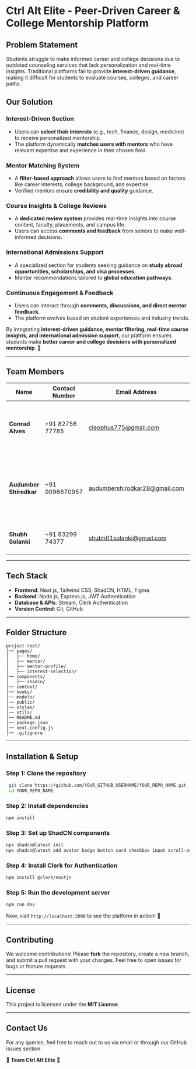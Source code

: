 # **Ctrl Alt Elite - Peer-Driven Career & College Mentorship Platform**

## **Problem Statement**
Students struggle to make informed career and college decisions due to outdated counseling services that lack personalization and real-time insights. Traditional platforms fail to provide **interest-driven guidance**, making it difficult for students to evaluate courses, colleges, and career paths.

## **Our Solution**

### **Interest-Driven Section**
- Users can **select their interests** (e.g., tech, finance, design, medicine) to receive personalized mentorship.
- The platform dynamically **matches users with mentors** who have relevant expertise and experience in their chosen field.

### **Mentor Matching System**
- A **filter-based approach** allows users to find mentors based on factors like career interests, college background, and expertise.
- Verified mentors ensure **credibility and quality** guidance.

### **Course Insights & College Reviews**
- A **dedicated review system** provides real-time insights into course content, faculty, placements, and campus life.
- Users can access **comments and feedback** from seniors to make well-informed decisions.

### **International Admissions Support**
- A specialized section for students seeking guidance on **study abroad opportunities, scholarships, and visa processes**.
- Mentor recommendations tailored to **global education pathways**.

### **Continuous Engagement & Feedback**
- Users can interact through **comments, discussions, and direct mentor feedback**.
- The platform evolves based on student experiences and industry trends.

By integrating **interest-driven guidance, mentor filtering, real-time course insights, and international admission support**, our platform ensures students make **better career and college decisions with personalized mentorship**. 🚀

---

## **Team Members**

| Name                | Contact Number  | Email Address                 | Contribution |
|---------------------|----------------|--------------------------------|-------------|
| **Conrad Alves**   | +91 82756 77785 | cleophus775@gmail.com         | Chat messaging section, real-time college course insights |
| **Audumber Shirodkar** | +91 9096670957  | audumbershirodkar28@gmail.com | Sign-in page, student-mentor matching system based on interest selection |
| **Shubh Solanki**  | +91 83299 74377 | shubh01solanki@gmail.com       | Home page designing and page integrations |

---

## **Tech Stack**
- **Frontend**: Next.js, Tailwind CSS, ShadCN, HTML, Figma
- **Backend**: Node.js, Express.js, JWT Authentication
- **Database & APIs**: Stream, Clerk Authentication
- **Version Control**: Git, GitHub

---

## **Folder Structure**
```
project-root/
│── pages/
│   ├── home/
│   ├── mentor/
│   ├── mentor-profile/
│   ├── interest-selection/
│── components/
│   ├── shadcn/
│── context/
│── hooks/
│── models/
│── public/
│── styles/
│── utils/
│── README.md
│── package.json
│── next.config.js
│── .gitignore
```

---

## **Installation & Setup**
### **Step 1: Clone the repository**
```sh
 git clone https://github.com/YOUR_GITHUB_USERNAME/YOUR_REPO_NAME.git
 cd YOUR_REPO_NAME
```

### **Step 2: Install dependencies**
```sh
npm install
```

### **Step 3: Set up ShadCN components**
```sh
npx shadcn@latest init
npx shadcn@latest add avatar badge button card checkbox input scroll-area separator sonner tabs tower
```

### **Step 4: Install Clerk for Authentication**
```sh
npm install @clerk/nextjs
```

### **Step 5: Run the development server**
```sh
npm run dev
```

Now, visit `http://localhost:3000` to see the platform in action! 🚀

---

## **Contributing**
We welcome contributions! Please **fork** the repository, create a new branch, and submit a pull request with your changes. Feel free to open issues for bugs or feature requests.

---

## **License**
This project is licensed under the **MIT License**.

---

## **Contact Us**
For any queries, feel free to reach out to us via email or through our GitHub issues section.

🔹 **Team Ctrl Alt Elite** 🚀

